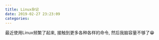 ```yaml
---
title: Linux杂记
date: 2019-02-27 23:23:09
categories:
---
```


最近使用Linux频繁了起来, 接触到更多各种各样的命令, 然后我脑容量不够了:grin:

<!-- More -->

<!-- TODO -->

<!-- apt-get install remove update upgrade
source
chmod
rm
ln
cp
& -->